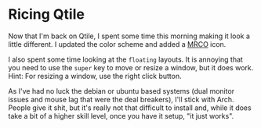 # Ricing Qtile

Now that I'm back on Qtile, I spent some time this morning making it
look a little different. I updated the color scheme and added a
[MRCO](https://michaelrossi.co) icon.

I also spent some time looking at the `floating` layouts. It is annoying
that you need to use the `super` key to move or resize a window, but it
does work. Hint: For resizing a window, use the right click button.

As I've had no luck the debian or ubuntu based systems (dual monitor
issues and mouse lag that were the deal breakers), I'll stick with Arch.
People give it shit, but it's really not that difficult to install and,
while it does take a bit of a higher skill level, once you have it
setup, "it just works".
